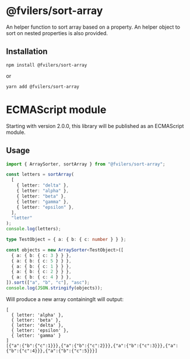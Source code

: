 # @fvilers/sort-array

An helper function to sort array based on a property. An helper object to sort on nested properties is also provided.

## Installation

```
npm install @fvilers/sort-array
```

or

```
yarn add @fvilers/sort-array
```

# ECMAScript module

Starting with version 2.0.0, this library will be published as an ECMAScript module.

## Usage

```ts
import { ArraySorter, sortArray } from "@fvilers/sort-array";

const letters = sortArray(
  [
    { letter: "delta" },
    { letter: "alpha" },
    { letter: "beta" },
    { letter: "gamma" },
    { letter: "epsilon" },
  ],
  "letter"
);
console.log(letters);

type TestObject = { a: { b: { c: number } } };

const objects = new ArraySorter<TestObject>([
  { a: { b: { c: 3 } } },
  { a: { b: { c: 5 } } },
  { a: { b: { c: 1 } } },
  { a: { b: { c: 2 } } },
  { a: { b: { c: 4 } } },
]).sort(["a", "b", "c"], "asc");
console.log(JSON.stringify(objects));
```

Will produce a new array containingIt will output:

```
[
  { letter: 'alpha' },
  { letter: 'beta' },
  { letter: 'delta' },
  { letter: 'epsilon' },
  { letter: 'gamma' }
]
[{"a":{"b":{"c":1}}},{"a":{"b":{"c":2}}},{"a":{"b":{"c":3}}},{"a":{"b":{"c":4}}},{"a":{"b":{"c":5}}}]
```
